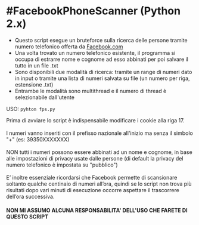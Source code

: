 <h1 id="facebookphonescanner"><b>#FacebookPhoneScanner (Python 2.x)</b></h1>

<ul>
<li>Questo script esegue un bruteforce sulla ricerca delle persone tramite numero telefonico offerta da <a href="http://www.facebook.com">Facebook.com</a></li>
<li>Una volta trovato un numero telefonico esistente, il programma si occupa di estrarre nome e cognome ad esso abbinati per poi salvare il tutto in un file .txt</li>
<li>Sono disponibili due modalità di ricerca: tramite un range di numeri dato in input o tramite una lista di numeri salvata su file (un numero per riga, estensione .txt)</li>
<li>Entrambe le modalità sono multithread e il numero di thread è selezionabile dall'utente</li>
</ul>

<p>USO:  <code>pyhton fps.py</code></p>

<p>Prima di avviare lo script è indispensabile modificare i cookie alla riga 17.<br /><br />
I numeri vanno inseriti con il prefisso nazionale all'inizio ma senza il simbolo "+" (es: 39350XXXXXXX)<br /><br />
NON tutti i numeri possono essere abbinati ad un nome e cognome, in base alle impostazioni di privacy usate dalle persone (di default la privacy del numero telefonico è impostata su "pubblico")<br /><br />
E’ inoltre essenziale ricordarsi che Facebook permette di scansionare soltanto qualche centinaio di numeri all’ora, quindi se lo script non trova più risultati dopo vari minuti di esecuzione occorre aspettare il trascorrere dell’ora successiva.</p>

<h4>NON MI ASSUMO ALCUNA RESPONSABILITA' DELL'USO CHE FARETE DI QUESTO SCRIPT</h4>
